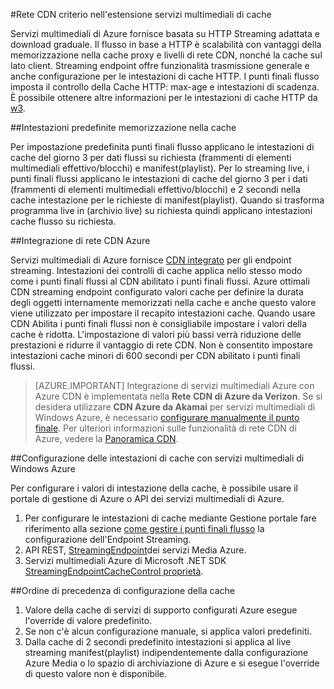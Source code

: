 <properties
    pageTitle="Rete CDN criterio nell'estensione servizi multimediali di cache"
    description="In questo argomento fornisce una panoramica di una rete CDN criterio nell'estensione servizi multimediali di cache."
    services="media-services,cdn"
    documentationCenter=".NET"
    authors="juliako"
    manager="erikre"
    editor=""/>

<tags
    ms.service="media-services"
    ms.workload="tbd"
    ms.tgt_pltfrm="na"
    ms.devlang="na"
    ms.topic="article"
    ms.date="09/19/2016"
    ms.author="juliako"/>
 
#<a name="cdn-caching-policy-in-media-services-extension"></a>Rete CDN criterio nell'estensione servizi multimediali di cache

Servizi multimediali di Azure fornisce basata su HTTP Streaming adattata e download graduale. Il flusso in base a HTTP è scalabilità con vantaggi della memorizzazione nella cache proxy e livelli di rete CDN, nonché la cache sul lato client. Streaming endpoint offre funzionalità trasmissione generale e anche configurazione per le intestazioni di cache HTTP. I punti finali flusso imposta il controllo della Cache HTTP: max-age e intestazioni di scadenza. È possibile ottenere altre informazioni per le intestazioni di cache HTTP da [w3](http://www.w3.org/Protocols/rfc2616/rfc2616-sec13.html).

##<a name="default-caching-headers"></a>Intestazioni predefinite memorizzazione nella cache

Per impostazione predefinita punti finali flusso applicano le intestazioni di cache del giorno 3 per dati flussi su richiesta (frammenti di elementi multimediali effettivo/blocchi) e manifest(playlist). Per lo streaming live, i punti finali flussi applicano le intestazioni di cache del giorno 3 per i dati (frammenti di elementi multimediali effettivo/blocchi) e 2 secondi nella cache intestazione per le richieste di manifest(playlist). Quando si trasforma programma live in (archivio live) su richiesta quindi applicano intestazioni cache flusso su richiesta.

##<a name="azure-cdn-integration"></a>Integrazione di rete CDN Azure

Servizi multimediali di Azure fornisce [CDN integrato](https://azure.microsoft.com/updates/azure-media-services-now-fully-integrated-with-azure-cdn/) per gli endpoint streaming. Intestazioni dei controlli di cache applica nello stesso modo come i punti finali flussi al CDN abilitato i punti finali flussi. Azure ottimali CDN streaming endpoint configurato valori cache per definire la durata degli oggetti internamente memorizzati nella cache e anche questo valore viene utilizzato per impostare il recapito intestazioni cache. Quando usare CDN Abilita i punti finali flussi non è consigliabile impostare i valori della cache è ridotta. L'impostazione di valori più bassi verrà riduzione delle prestazioni e ridurre il vantaggio di rete CDN. Non è consentito impostare intestazioni cache minori di 600 secondi per CDN abilitato i punti finali flussi.

>[AZURE.IMPORTANT] Integrazione di servizi multimediali Azure con Azure CDN è implementata nella **Rete CDN di Azure da Verizon**.  Se si desidera utilizzare **CDN Azure da Akamai** per servizi multimediali di Windows Azure, è necessario [configurare manualmente il punto finale](cdn-create-new-endpoint.md).  Per ulteriori informazioni sulle funzionalità di rete CDN di Azure, vedere la [Panoramica CDN](cdn-overview.md).

##<a name="configuring-cache-headers-with-azure-media-services"></a>Configurazione delle intestazioni di cache con servizi multimediali di Windows Azure

Per configurare i valori di intestazione della cache, è possibile usare il portale di gestione di Azure o API dei servizi multimediali di Azure.

1. Per configurare le intestazioni di cache mediante Gestione portale fare riferimento alla sezione [come gestire i punti finali flusso](../media-services/media-services-portal-manage-streaming-endpoints.md) la configurazione dell'Endpoint Streaming.
2. API REST, [StreamingEndpoint](https://msdn.microsoft.com/library/azure/dn783468.aspx#StreamingEndpointCacheControl)dei servizi Media Azure.
3. Servizi multimediali Azure di Microsoft .NET SDK [StreamingEndpointCacheControl proprietà](http://go.microsoft.com/fwlink/?LinkId=615302).

##<a name="cache-configuration-precedence-order"></a>Ordine di precedenza di configurazione della cache

1. Valore della cache di servizi di supporto configurati Azure esegue l'override di valore predefinito.
2. Se non c'è alcun configurazione manuale, si applica valori predefiniti.
3. Dalla cache di 2 secondi predefinito intestazioni si applica al live streaming manifest(playlist) indipendentemente dalla configurazione Azure Media o lo spazio di archiviazione di Azure e si esegue l'override di questo valore non è disponibile.
